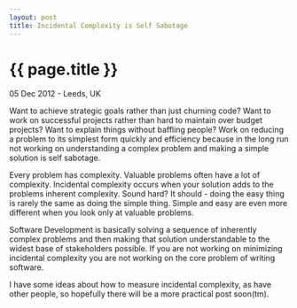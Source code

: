 ```yaml
---
layout: post
title: Incidental Complexity is Self Sabotage
---
```


{{ page.title }}
================

<p class="meta">05 Dec 2012 - Leeds, UK</p>

Want to achieve strategic goals rather than just churning code? Want to work on successful projects rather than hard to maintain over budget projects? Want to explain things without baffling people? Work on reducing a problem to its simplest form quickly and efficiency because in the long run not working on understanding a complex problem and making a simple solution is self sabotage.

Every problem has complexity. Valuable problems often have a lot of complexity. Incidental complexity occurs when your solution adds to the problems inherent complexity. Sound hard? It should - doing the easy thing is rarely the same as doing the simple thing. Simple and easy are even more different when you look only at valuable problems.

Software Development is basically solving a sequence of inherently complex problems and then making that solution understandable to the widest base of stakeholders possible. If you are not working on minimizing incidental complexity you are not working on the core problem of writing software.

I have some ideas about how to measure incidental complexity, as have other people, so hopefully there will be a more practical post soon(tm).
